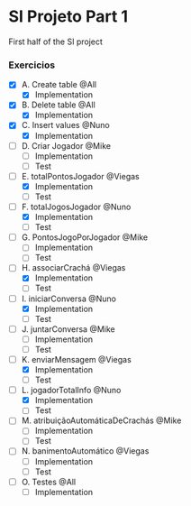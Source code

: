 # SI Projeto Part 1
First half of the SI project

### Exercicios
- [X] A. Create table @All  
  - [X] Implementation
- [X] B. Delete table @All  
  - [X] Implementation
- [X] C. Insert values @Nuno  
  - [X] Implementation
- [ ] D. Criar Jogador @Mike  
  - [ ] Implementation
  - [ ] Test
- [ ] E. totalPontosJogador @Viegas  
  - [X] Implementation
  - [ ] Test
- [ ] F. totalJogosJogador @Nuno  
  - [X] Implementation
  - [ ] Test
- [ ] G. PontosJogoPorJogador @Mike  
  - [ ] Implementation
  - [ ] Test
- [ ] H. associarCrachá @Viegas  
  - [X] Implementation
  - [ ] Test
- [ ] I. iniciarConversa @Nuno  
  - [X] Implementation
  - [ ] Test
- [ ] J. juntarConversa @Mike  
  - [ ] Implementation
  - [ ] Test
- [ ] K. enviarMensagem @Viegas  
  - [X] Implementation
  - [ ] Test
- [ ] L. jogadorTotalInfo @Nuno  
  - [X] Implementation
  - [ ] Test
- [ ] M. atribuiçãoAutomáticaDeCrachás @Mike  
  - [ ] Implementation
  - [ ] Test
- [ ] N. banimentoAutomático @Viegas  
  - [ ] Implementation
  - [ ] Test
- [ ] O. Testes @All
  - [ ] Implementation
